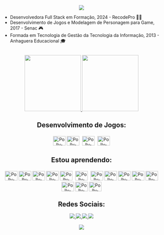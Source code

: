 <img align="right">
<div align="center">
  <a href="https://git.io/typing-svg">
    <img src="https://readme-typing-svg.herokuapp.com?font=Poppins&size=30&color=F7A7E8&center=true&vCenter=true&width=500&lines=Hello+Word!+👋;My+name's+Polliana+😄;I'm+a+fullstack+student+😎">
  </a>
</div>


- Desenvolvedora Full Stack em Formação, 2024 - RecodePro 👩‍💻
-  Desenvolvimento de Jogos e  Modelagem de Personagem para Game, 2017 - Senac 🎮
- Formada em Tecnologia de Gestão da Tecnologia da Informação, 2013 - Anhaguera Educacional 🎓
<br><br>

<div align="center">
  <a href="https://github.com/pollianasilva">
    <img loading="lazy" height="180em" src="https://github-readme-stats.vercel.app/api/top-langs/?username=pollianasilva&layout=compact&langs_count=7&theme=dracula&title_color=F7A7E8"/>
    <img loading="lazy" height="180em" src="https://github-readme-stats.vercel.app/api?username=pollianasilva&show_icons=true&theme=dracula&include_all_commits=true&count_private=true&title_color=F7A7E8"/>
  </a>
</div>

<div align="center">
  <h2>Desenvolvimento de Jogos:</h2>
  <img align="center" alt="Polly-Blender" height="30" width="40" src="https://cdn.jsdelivr.net/gh/devicons/devicon/icons/blender/blender-original.svg">  
  <img align="center" alt="Polly-CS" height="30" width="40" src="https://cdn.jsdelivr.net/gh/devicons/devicon/icons/csharp/csharp-original.svg">
  <a href="https://cdn.jsdelivr.net/gh/devicons/devicon/icons/unity/unity-original.svg" target="_blank" rel="noopener noreferrer"><img align="center" alt="Polly-Unity" height="30" width="40" src="https://cdn.jsdelivr.net/gh/devicons/devicon/icons/unity/unity-original.svg" style="border: 5px solid #ffffff;"></a>
  <img align="center" alt="Polly-PS" height="30" width="40" src="https://cdn.jsdelivr.net/gh/devicons/devicon/icons/photoshop/photoshop-line.svg">   
  
  <h2>Estou aprendendo:</h2>
  <img align="center" alt="Polly-VS" height="30" width="40" src="https://cdn.jsdelivr.net/gh/devicons/devicon/icons/vscode/vscode-original.svg">  
  <img align="center" alt="Polly-Html" height="30" width="40" src="https://cdn.jsdelivr.net/gh/devicons/devicon/icons/html5/html5-original.svg">
  <img align="center" alt="Polly-CSS" height="30" width="40" src="https://cdn.jsdelivr.net/gh/devicons/devicon/icons/css3/css3-original.svg">
 <img align="center" alt="Polly-bootstrap" height="30" width="40" src="https://cdn.jsdelivr.net/gh/devicons/devicon/icons/bootstrap/bootstrap-original.svg">  
  <img align="center" alt="Polly-JS" height="30" width="40" src="https://cdn.jsdelivr.net/gh/devicons/devicon/icons/javascript/javascript-plain.svg">   
  <img align="center" alt="Polly-Github" height="30" width="40" src="https://cdn.jsdelivr.net/gh/devicons/devicon/icons/github/github-original.svg"  style="border: 5px solid #ffffff;">    
  <img align="center" alt="Polly-Java" height="30" width="40" src="https://cdn.jsdelivr.net/gh/devicons/devicon/icons/java/java-original.svg"> 
  <img align="center" alt="Polly-Linux" height="30" width="40" src="https://cdn.jsdelivr.net/gh/devicons/devicon/icons/linux/linux-original.svg"> 
   <img align="center" alt="Polly-mongodb" height="30" width="40" src="https://cdn.jsdelivr.net/gh/devicons/devicon/icons/mongodb/mongodb-original.svg">  
  <img align="center" alt="Polly-Mysql" height="30" width="40" src="https://cdn.jsdelivr.net/gh/devicons/devicon/icons/mysql/mysql-original.svg"> 
  <img align="center" alt="Polly-Nodejs" height="30" width="40" src="https://cdn.jsdelivr.net/gh/devicons/devicon/icons/nodejs/nodejs-original.svg">
  <img align="center" alt="Polly-py" height="30" width="40" src="https://cdn.jsdelivr.net/gh/devicons/devicon/icons/python/python-original.svg">  
  <img align="center" alt="Polly-react" height="30" width="40" src="https://cdn.jsdelivr.net/gh/devicons/devicon/icons/react/react-original.svg">
  <img align="center" alt="Polly-visualstudio" height="30" width="40" src="https://cdn.jsdelivr.net/gh/devicons/devicon/icons/visualstudio/visualstudio-plain.svg">

  <h2>Redes Sociais:</h2>
  <a href="https://www.linkedin.com/in/polliana-silva/" target="_blank" rel="noopener noreferrer">
    <img src="https://img.shields.io/badge/-LinkedIn-%230077B5?style=for-the-badge&logo=linkedin&logoColor=white">
  </a>
  <a href="mailto:polly.cr@gmail.com" target="_blank" rel="noopener noreferrer">
    <img src="https://img.shields.io/badge/-Gmail-%23333?style=for-the-badge&logo=gmail&logoColor=white">
  </a>  
  <a href="https://polliana-silva.itch.io/" target="_blank" rel="noopener noreferrer">
    <img src="https://img.shields.io/badge/Itch-%23FF0B34.svg?style=for-the-badge&logo=Itch.io&logoColor=white">
  </a> 
  <a href="https://www.facebook.com/polliana.basi/" target="_blank" rel="noopener noreferrer">
    <img src="https://img.shields.io/badge/Facebook-%231877F2.svg?style=for-the-badge&logo=Facebook&logoColor=white">
  </a> 
</div>

<br>

<div align="center">
  <a href="https://git.io/typing-svg">
    <img src="https://readme-typing-svg.herokuapp.com?font=Poppins&size=20&color=F7A7E8&center=true&vCenter=true&width=500&lines=Thanks+4+your+visit!+😇;There's+so+much+more+to+me+you+haven't+seen+❣️">
  </a>
</div>
